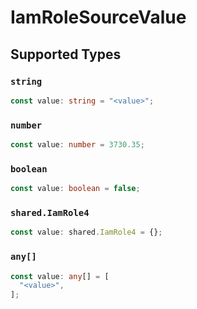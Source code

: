 # IamRoleSourceValue


## Supported Types

### `string`

```typescript
const value: string = "<value>";
```

### `number`

```typescript
const value: number = 3730.35;
```

### `boolean`

```typescript
const value: boolean = false;
```

### `shared.IamRole4`

```typescript
const value: shared.IamRole4 = {};
```

### `any[]`

```typescript
const value: any[] = [
  "<value>",
];
```

